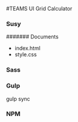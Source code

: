 #TEAMS UI Grid Calculator

### Susy

####### Documents
- index.html
- style.css

### Sass

### Gulp
gulp sync

### NPM

